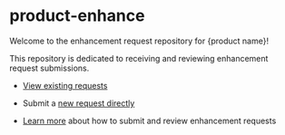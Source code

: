 # product-enhance

Welcome to the enhancement request repository for {product name}! 

This repository is dedicated to receiving and reviewing enhancement request submissions. 

* [View existing requests](https://github.com/emory-libraries/dlp-enhance/projects/1)

* Submit a [new request directly](https://github.com/emory-libraries/dlp-enhance/issues/new?assignees=&labels=&template=feature_request.md&title=)

* [Learn more](https://github.com/emory-libraries/dlp-enhance/wiki) about how to submit and review enhancement requests


